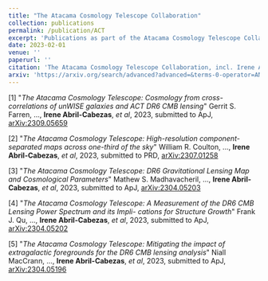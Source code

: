 ```yaml
---
title: "The Atacama Cosmology Telescope Collaboration"
collection: publications
permalink: /publication/ACT
excerpt: 'Publications as part of the Atacama Cosmology Telescope Collaboration'
date: 2023-02-01
venue: ''
paperurl: ''
citation: 'The Atacama Cosmology Telescope Collaboration, incl. Irene Abril-Cabezas'
arxiv: 'https://arxiv.org/search/advanced?advanced=&terms-0-operator=AND&terms-0-term=irene+abril-cabezas&terms-0-field=author&terms-1-operator=AND&terms-1-term=The+Atacama+Cosmology+Telescope&terms-1-field=title&classification-physics_archives=all&classification-include_cross_list=include&date-filter_by=all_dates&date-year=&date-from_date=&date-to_date=&date-date_type=submitted_date&abstracts=show&size=50&order=-announced_date_first'
---
```


[1] "_The Atacama Cosmology Telescope: Cosmology from cross-correlations of unWISE galaxies and ACT DR6 CMB lensing_" Gerrit S. Farren, ..., **Irene Abril-Cabezas**, _et al_, 2023, submitted to ApJ, [arXiv:2309.05659](https://arxiv.org/pdf/2309.05659.pdf)

[2] "_The Atacama Cosmology Telescope: High-resolution component-separated maps across one-third of the sky_" William R. Coulton, ..., **Irene Abril-Cabezas**, _et al_, 2023, submitted to PRD, [arXiv:2307.01258](https://arxiv.org/pdf/2307.01258.pdf)

[3] "_The Atacama Cosmology Telescope: DR6 Gravitational Lensing Map and Cosmological Parameters_" Mathew S. Madhavacheril, ..., **Irene Abril-Cabezas**, _et al_, 2023, submitted to ApJ, [arXiv:2304.05203](https://arxiv.org/pdf/2304.05203.pdf)

[4] "_The Atacama Cosmology Telescope: A Measurement of the DR6 CMB Lensing Power Spectrum and its Impli- cations for Structure Growth_" Frank J. Qu, ..., **Irene Abril-Cabezas**, _et al_, 2023, submitted to ApJ, [arXiv:2304.05202](https://arxiv.org/pdf/2304.05202.pdf)

[5] "_The Atacama Cosmology Telescope: Mitigating the impact of extragalactic foregrounds for the DR6 CMB lensing analysis_" Niall MacCrann, ..., **Irene Abril-Cabezas**, _et al_, 2023, submitted to ApJ, [arXiv:2304.05196](https://arxiv.org/pdf/2304.05196.pdf)